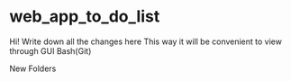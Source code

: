 # web_app_to_do_list
Hi!
Write down all the changes here 
This way it will be convenient to view through GUI Bash(Git)

New Folders
